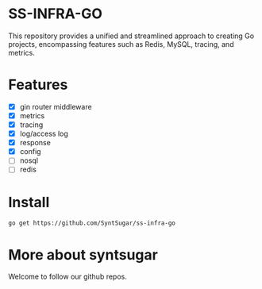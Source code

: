 # SS-INFRA-GO
This repository provides a unified and streamlined approach to creating Go projects, encompassing features such as Redis, MySQL, tracing, and metrics.

# Features
- [x] gin router middleware
- [x] metrics
- [x] tracing
- [x] log/access log
- [x] response
- [x] config
- [ ] nosql
- [ ] redis

# Install
```go get https://github.com/SyntSugar/ss-infra-go```

# More about syntsugar
Welcome to follow our github repos.
